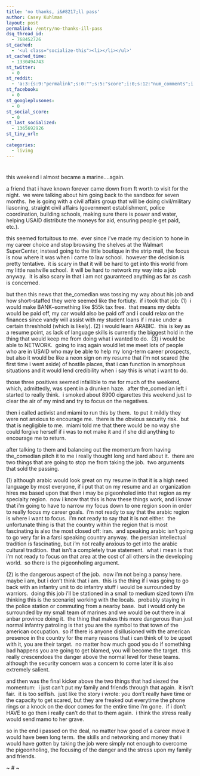 ```yaml
---
title: 'no thanks, i&#8217;ll pass'
author: Casey Kuhlman
layout: post
permalink: /entry/no-thanks-ill-pass
dsq_thread_id:
  - 768452726
st_cached:
  - '<ul class="socialize-this"><li></li></ul>'
st_cached_time:
  - 1330494743
st_twitter:
  - 0
st_reddit:
  - 'a:3:{s:9:"permalink";s:0:"";s:5:"score";i:0;s:12:"num_comments";i:0;}'
st_facebook:
  - 0
st_googleplusones:
  - 0
st_social_score:
  - 0
st_last_socialized:
  - 1365692926
st_tiny_url:
  - 
categories:
  - living
---
```

# 

this weekend i almost became a marine….again.  

a friend that i have known forever came down from ft worth to visit for the night.  we were talking about him going back to the sandbox for seven months.  he is going with a civil affairs group that will be doing civil/military liasoning, straight civil affairs (government establishment, police coordination, building schools, making sure there is power and water, helping USAID distribute the moneys for aid, ensuring people get paid, etc.).  

this seemed fortuitous to me.  ever since i’ve made my decision to hone in my career choice and stop browsing the shelves at the Walmart SuperCenter, instead going to the little boutique in the strip mall, the focus is now where it was when i came to law school.  however the decision is pretty tentative.  it is scary in that it will be hard to get into this world from my little nashville school.  it will be hard to network my way into a job anyway.  it is also scary in that i am not gauranteed anything as far as cash is concerned.  

but then this news that the_comedian was tossing my way about his job and how short-staffed they were seemed like the fortiuty.  if i took that job: (1)  i would make BANK–something like $55k tax free.  that means my debts would be paid off, my car would also be paid off and i could relax on the finances since vandy will assist with my student loans if i make under a certain threshhold (which is likely). (2) i would learn ARABIC.  this is key as a resume point, as lack of language skills is currently the biggest hold in the thing that would keep me from doing what i wanted to do.  (3) i would be able to NETWORK.  going to iraq again would let me meet lots of people who are in USAID who may be able to help my long-term career prospects, but also it would be like a neon sign on my resume that i’m not scared (the first time i went aside) of hostile places, that i can function in amorphous situations and it would lend credibility when i say this is what i want to do.

those three positives seemed infallible to me for much of the weekend, which, admittedly, was spent in a drunken haze.  after the_comedian left i started to really think.  i smoked about 8900 cigarettes this weekend just to clear the air of my mind and try to focus on the negatives.

then i called activist and miami to run this by them.  to put it mildly they were not anxious to encourage me.  there is the obvious security risk.  but that is negligible to me.  miami told me that there would be no way she could forgive herself if i was to not make it and if she did anything to encourage me to return. 

after talking to them and balancing out the momentum from having the_comedian pitch it to me i really thought long and hard about it.  there are two things that are going to stop me from taking the job.  two arguments that sold the passing.

(1) although arabic would look great on my resume in that it is a high need language by most everyone, if i put that on my resume and an organization hires me based upon that then i may be pigeonholed into that region as my specialty region.  now i know that this is how these things work, and i know that i’m going to have to narrow my focus down to one region soon in order to really focus my career goals.  i’m not ready to say that the arabic region is where i want to focus.  i’m not ready to say that it is not either.  the unfortunate thing is that the country within the region that is most fascinating is also the most closed off: iran.  and speaking arabic isn’t going to go very far in a farsi speaking country anyway.  the persian intellectual tradition is fascinating, but i’m not really anxious to get into the arabic cultural tradition.  that isn’t a completely true statement.  what i mean is that i’m not ready to focus on that area at the cost of all others in the developing world.  so there is the pigeonholing argument.

(2) is the dangerous aspect of the job.  now i’m not being a pansy here.  maybe i am, but i don’t think that i am.  this is the thing if i was going to go back with an infantry unit to do infantry stuff i would be surrounded by warriors.  doing this job i’ll be stationed in a small to medium sized town (i’m thinking this is the scenario) working with the locals.  probably staying in the police station or commuting from a nearby base.  but i would only be surrounded by my small team of marines and we would be out there in al anbar province doing it.  the thing that makes this more dangerous than just normal infantry patroling is that you are the symbol to that town of the american occupation.  so if there is anyone disillusioned with the american presence in the country for the many reasons that i can think of to be upset with it, you are their target.  no matter how much good you do if something bad happens you are going to get blamed, you will become the target.  this really crescendoes the danger above the normal level for these teams.  although the security concern was a concern to come later it is also extremely salient.

and then was the final kicker above the two things that had siezed the momentum:  i just can’t put my family and friends through that again.  it isn’t fair.  it is too selfish.  just like the story i wrote: you don’t really have time or the capacity to get scared, but they are freaked out everytime the phone rings or a knock on the door comes for the entire time i’m gone.  if i don’t HAVE to go then i really can’t do that to them again.  i think the stress really would send mamo to her grave.  

so in the end i passed on the deal, no matter how good of a career move it would have been long term.  the skills and networking and money that i would have gotten by taking the job were simply not enough to overcome the pigeonholing, the focusing of the danger and the stress upon my family and friends.  

~ # ~
